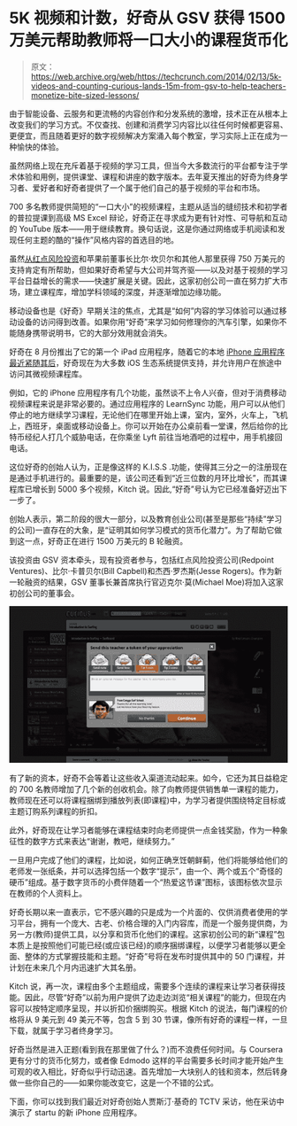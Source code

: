 # 5K 视频和计数，好奇从 GSV 获得 1500 万美元帮助教师将一口大小的课程货币化 

> 原文：<https://web.archive.org/web/https://techcrunch.com/2014/02/13/5k-videos-and-counting-curious-lands-15m-from-gsv-to-help-teachers-monetize-bite-sized-lessons/>

由于智能设备、云服务和更流畅的内容创作和分发系统的激增，技术正在从根本上改变我们的学习方式。不仅查找、创建和消费学习内容比以往任何时候都更容易、更便宜，而且随着更好的数字视频解决方案涌入每个教室，学习实际上正在成为一种愉快的体验。

虽然网络上现在充斥着基于视频的学习工具，但当今大多数流行的平台都专注于学术体验和用例，提供课堂、课程和讲座的数字版本。去年夏天推出的好奇为终身学习者、爱好者和好奇者提供了一个属于他们自己的基于视频的平台和市场。

700 多名教师提供简短的“一口大小”的视频课程，主题从适当的缝纫技术和初学者的普拉提课到高级 MS Excel 辩论，好奇正在寻求成为更有针对性、可导航和互动的 YouTube 版本——用于继续教育。换句话说，这是你通过网络或手机阅读和发现任何主题的酷的“操作”风格内容的首选目的地。

虽然[从红点风险投资](https://web.archive.org/web/20221206194354/https://beta.techcrunch.com/2013/05/01/with-7-5m-from-redpoint-bill-campbell-others-curious-launches-a-marketplace-for-life-long-learning/)和苹果前董事长比尔·坎贝尔和其他人那里获得 750 万美元的支持肯定有所帮助，但如果好奇希望与大公司并驾齐驱——以及对基于视频的学习平台日益增长的需求——快速扩展是关键。因此，这家初创公司一直在努力扩大市场，建立课程库，增加学科领域的深度，并逐渐增加边缘功能。

移动设备也是《好奇》早期关注的焦点，尤其是“如何”内容的学习体验可以通过移动设备的访问得到改善。如果你用“好奇”来学习如何修理你的汽车引擎，如果你不能随身携带说明书，它的大部分效用就会消失。

好奇在 8 月份推出了它的第一个 iPad 应用程序，随着它的本地 [iPhone 应用程序最近紧随其后](https://web.archive.org/web/20221206194354/https://beta.techcrunch.com/2013/12/19/curious-launches-on-the-iphone-to-let-you-watch-bite-sized-how-to-lessons-on-the-go/)，好奇现在为大多数 iOS 生态系统提供支持，并允许用户在旅途中访问其微视频课程库。

例如，它的 iPhone 应用程序有几个功能，虽然谈不上令人兴奋，但对于消费移动视频课程来说是非常必要的。通过应用程序的 LearnSync 功能，用户可以从他们停止的地方继续学习课程，无论他们在哪里开始上课，室内，室外，火车上，飞机上，西班牙，桌面或移动设备上。你可以开始在办公桌前看一堂课，然后给你的比特币经纪人打几个威胁电话，在你乘坐 Lyft 前往当地酒吧的过程中，用手机接回电话。

这位好奇的创始人认为，正是像这样的 K.I.S.S .功能，使得其三分之一的注册现在是通过手机进行的。最重要的是，该公司还看到“近三位数的月环比增长”，而其课程库已增长到 5000 多个视频，Kitch 说。因此,“好奇”号认为它已经准备好迈出下一步了。

创始人表示，第二阶段的很大一部分，以及教育创业公司(甚至是那些“持续”学习的公司)一直存在的大象，是“证明其如何学习模式的货币化潜力”。为了帮助它做到这一点，好奇正在进行 1500 万美元的 B 轮融资。

该投资由 GSV 资本牵头，现有投资者参与，包括红点风险投资公司(Redpoint Ventures)、比尔·卡普贝尔(Bill Capbell)和杰西·罗杰斯(Jesse Rogers)。作为新一轮融资的结果，GSV 董事长兼首席执行官迈克尔·莫(Michael Moe)将加入这家初创公司的董事会。

![tips](img/ce4d38575876791b0d98226168439714.png)

有了新的资本，好奇不会等着让这些收入渠道流动起来。如今，它还为其日益稳定的 700 名教师增加了几个新的创收机会。除了向教师提供销售单一课程的能力，教师现在还可以将课程捆绑到播放列表(即课程)中，为学习者提供围绕特定目标或主题订购系列课程的折扣。

此外，好奇现在让学习者能够在课程结束时向老师提供一点金钱奖励，作为一种象征性的数字方式来表达“谢谢，教吧，继续努力。”

一旦用户完成了他们的课程，比如说，如何正确烹饪朝鲜蓟，他们将能够给他们的老师发一张纸条，并可以选择包括一个数字“提示”，由一个、两个或五个“奇怪的硬币”组成。基于数字货币的小费伴随着一个“热爱这节课”图标，该图标依次显示在教师的个人资料上。

好奇长期以来一直表示，它不感兴趣的只是成为一个片面的、仅供消费者使用的学习平台，拥有一个庞大、古老、价格合理的入门内容库，而是一个服务提供商，为另一方(教师)提供工具，以分享和货币化他们的课程。这家初创公司的新“课程”包本质上是按照他们可能已经(或应该已经)的顺序捆绑课程，以便学习者能够以更全面、整体的方式掌握技能和主题。“好奇”号将在发布时提供其中的 50 门课程，并计划在未来几个月内迅速扩大其名册。

Kitch 说，再一次，课程由多个主题组成，需要多个连续的课程来让学习者获得技能。因此，尽管“好奇”以前为用户提供了边走边浏览“相关课程”的能力，但现在内容可以按特定顺序呈现，并以折扣价捆绑购买。根据 Kitch 的说法，每门课程的价格将从 9 美元到 49 美元不等，包含 5 到 30 节课，像所有好奇的课程一样，一旦下载，就属于学习者终身学习。

好奇当然是进入正题(看到我在那里做了什么？)而不浪费任何时间。与 Coursera 更有分寸的货币化努力，或者像 Edmodo 这样的平台需要多长时间才能开始产生可观的收入相比，好奇似乎行动迅速。首先增加一大块别人的钱和资本，然后转身做一些你自己的——如果你能改变它，这是一个不错的公式。

下面，你可以找到我们最近对好奇创始人贾斯汀·基奇的 TCTV 采访，他在采访中演示了 startu 的新 iPhone 应用程序。